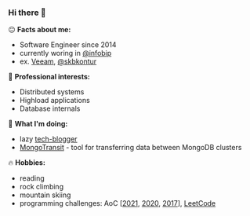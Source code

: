 ### Hi there 👋

😐 **Facts about me:**
- Software Engineer since 2014
- currently woring in [@infobip](https://github.com/infobip)
- ex. [Veeam](https://www.veeam.com/), [@skbkontur](https://github.com/skbkontur)

👀 **Professional interests:**
- Distributed systems
- Highload applications
- Database internals

🔨 **What I'm doing:**
- lazy [tech-blogger](https://www.maltsev.space/)
- [MongoTransit](https://github.com/AxelUser/MongoTransit) - tool for transferring data between MongoDB clusters

🔥 **Hobbies:**
- reading
- rock climbing
- mountain skiing
- programming challenges: AoC [[2021](https://github.com/AxelUser/aoc-2021), [2020](https://github.com/AxelUser/AdventOfCode2020), [2017](https://github.com/AxelUser/advent-of-code-2017)], [LeetCode](https://github.com/AxelUser/leetcode-kt)

<!--
**AxelUser/AxelUser** is a ✨ _special_ ✨ repository because its `README.md` (this file) appears on your GitHub profile.

Here are some ideas to get you started:

- 🔭 I’m currently working on ...
- 🌱 I’m currently learning ...
- 👯 I’m looking to collaborate on ...
- 🤔 I’m looking for help with ...
- 💬 Ask me about ...
- 📫 How to reach me: ...
- 😄 Pronouns: ...
- ⚡ Fun fact: ...
-->
